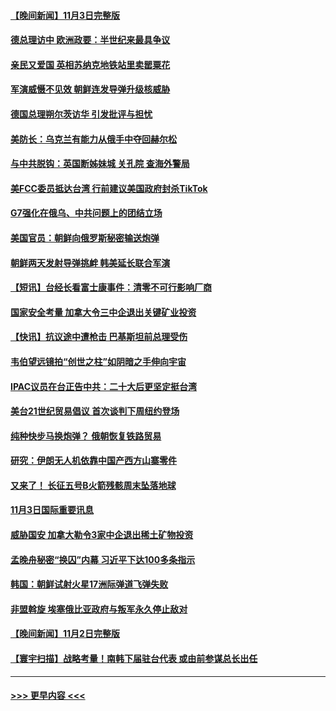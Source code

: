 #### [【晚间新闻】11月3日完整版](../pages/prog202/a103566991.md?t=11041650) 
#### [德总理访中 欧洲政要：半世纪来最具争议](../pages/prog202/a103567003.md?t=11041650) 
#### [亲民又爱国 英相苏纳克地铁站里卖罂粟花](../pages/prog202/a103566875.md?t=11041650) 
#### [军演威慑不见效 朝鲜连发导弹升级核威胁](../pages/prog202/a103566880.md?t=11041650) 
#### [德国总理朔尔茨访华 引发批评与担忧](../pages/prog202/a103566837.md?t=11041650) 
#### [美防长：乌克兰有能力从俄手中夺回赫尔松](../pages/prog202/a103566780.md?t=11041650) 
#### [与中共脱钩：英国断姊妹城 关孔院 查海外警局](../pages/prog202/a103566771.md?t=11041650) 
#### [美FCC委员抵达台湾 行前建议美国政府封杀TikTok](../pages/prog202/a103566615.md?t=11041650) 
#### [G7强化在俄乌、中共问题上的团结立场](../pages/prog202/a103566658.md?t=11041650) 
#### [美国官员：朝鲜向俄罗斯秘密输送炮弹](../pages/prog202/a103566680.md?t=11041650) 
#### [朝鲜两天发射导弹挑衅 韩美延长联合军演](../pages/prog202/a103566676.md?t=11041650) 
#### [【短讯】台经长看富士康事件：清零不可行影响厂商](../pages/prog202/a103566668.md?t=11041650) 
#### [国家安全考量 加拿大令三中企退出关键矿业投资](../pages/prog202/a103566684.md?t=11041650) 
#### [【快讯】抗议途中遭枪击 巴基斯坦前总理受伤](../pages/prog202/a103566672.md?t=11041650) 
#### [韦伯望远镜拍“创世之柱”如阴暗之手伸向宇宙](../pages/prog202/a103566547.md?t=11041650) 
#### [IPAC议员在台正告中共：二十大后更坚定挺台湾](../pages/prog202/a103566686.md?t=11041650) 
#### [美台21世纪贸易倡议 首次谈判下周纽约登场](../pages/prog202/a103566524.md?t=11041650) 
#### [纯种快步马换炮弹？ 俄朝恢复铁路贸易](../pages/prog202/a103566444.md?t=11041650) 
#### [研究：伊朗无人机依靠中国产西方山寨零件](../pages/prog202/a103566455.md?t=11041650) 
#### [又来了！ 长征五号B火箭残骸周末坠落地球](../pages/prog202/a103566437.md?t=11041650) 
#### [11月3日国际重要讯息](../pages/prog202/a103566412.md?t=11041650) 
#### [威胁国安 加拿大勒令3家中企退出稀土矿物投资](../pages/prog202/a103566352.md?t=11041650) 
#### [孟晚舟秘密“换囚”内幕 习近平下达100多条指示](../pages/prog202/a103566292.md?t=11041650) 
#### [韩国：朝鲜试射火星17洲际弹道飞弹失败](../pages/prog202/a103566299.md?t=11041650) 
#### [非盟斡旋 埃塞俄比亚政府与叛军永久停止敌对](../pages/prog202/a103566259.md?t=11041650) 
#### [【晚间新闻】11月2日完整版](../pages/prog202/a103566130.md?t=11041650) 
#### [【寰宇扫描】战略考量！南韩下届驻台代表 或由前参谋总长出任](../pages/prog202/a103566200.md?t=11041650) 

----
#### [ >>> 更早内容 <<< ](../indexes/prog202-earlier.md)
